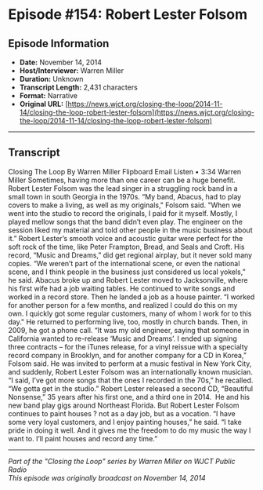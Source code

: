 # Episode #154: Robert Lester Folsom



## Episode Information

- **Date:** November 14, 2014
- **Host/Interviewer:** Warren Miller
- **Duration:** Unknown
- **Transcript Length:** 2,431 characters
- **Format:** Narrative
- **Original URL:** [https://news.wjct.org/closing-the-loop/2014-11-14/closing-the-loop-robert-lester-folsom](https://news.wjct.org/closing-the-loop/2014-11-14/closing-the-loop-robert-lester-folsom)

---

## Transcript

Closing The Loop
By
Warren Miller
Flipboard
Email
Listen
•
3:34
Warren Miller
Sometimes, having more than one career can be a huge benefit.
Robert Lester Folsom was the lead singer in a struggling rock band in a small town in south Georgia in the 1970s.
“My band, Abacus, had to play covers to make a living, as well as my originals," Folsom said. "When we went into the studio to record the originals, I paid for it myself. Mostly, I played mellow songs that the band didn’t even play. The engineer on the session liked my material and told other people in the music business about it.”
Robert Lester’s smooth voice and acoustic guitar were perfect for the soft rock of the time, like Peter Frampton, Bread, and Seals and Croft. His record, “Music and Dreams,” did get regional airplay, but it never sold many copies.
“We weren’t part of the international scene, or even the national scene, and I think people in the business just considered us local yokels,” he said.
Abacus broke up and Robert Lester moved to Jacksonville, where his first wife had a job waiting tables. He continued to write songs and worked in a record store. Then he landed a job as a house painter.
“I worked for another person for a few months, and realized I could do this on my own. I quickly got some regular customers, many of whom I work for to this day."
He returned to performing live, too, mostly in church bands. Then, in 2009, he got a phone call.
“It was my old engineer, saying that someone in California wanted to re-release ‘Music and Dreams’. I ended up signing three contracts – for the iTunes release, for a vinyl reissue with a specialty record company in Brooklyn, and for another company for a CD in Korea,” Folsom said.
He was invited to perform at a music festival in New York City, and suddenly, Robert Lester Folsom was an internationally known musician.
“I said, I’ve got more songs that the ones I recorded in the 70s,” he recalled. “We gotta get in the studio.”
Robert Lester released a second CD, “Beautiful Nonsense,” 35 years after his first one, and a third one in 2014.  He and his new band play gigs around Northeast Florida. But Robert Lester Folsom continues to paint houses ? not as a day job, but as a vocation.
“I have some very loyal customers, and I enjoy painting houses,” he said. “I take pride in doing it well. And it gives me the freedom to do my music the way I want to. I’ll paint houses and record any time.”

---

*Part of the "Closing the Loop" series by Warren Miller on WJCT Public Radio*  
*This episode was originally broadcast on November 14, 2014*
